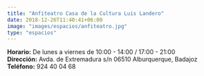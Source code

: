 ```yaml
---
title: "Anfiteatro Casa de la Cultura Luis Landero"
date: 2018-12-26T11:40:41+06:00
image: "images/espacios/anfiteatro.jpg"
type: "espacios"
---
```



<b>Horario:</b> De lunes a viernes de 10:00 - 14:00 / 17:00 - 21:00
<br>
<b>Dirección:</b> Avda. de Extremadura s/n 06510 Alburquerque, Badajoz
<br>
<b>Teléfono:</b> 924 40 04 68
